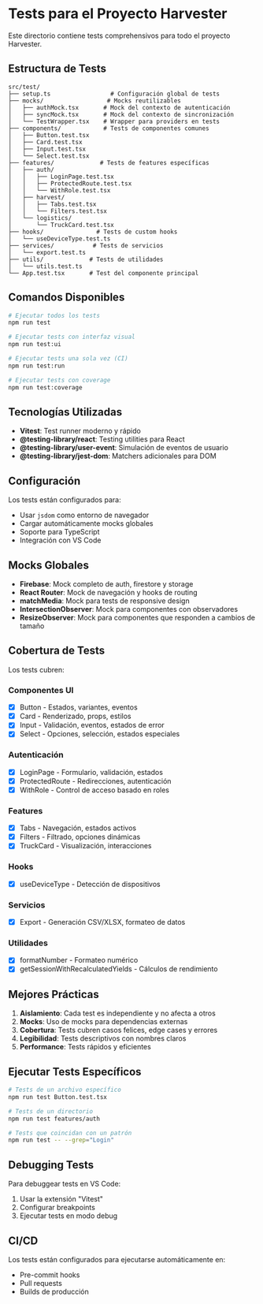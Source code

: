 # Tests para el Proyecto Harvester

Este directorio contiene tests comprehensivos para todo el proyecto Harvester.

## Estructura de Tests

```
src/test/
├── setup.ts                 # Configuración global de tests
├── mocks/                  # Mocks reutilizables
│   ├── authMock.tsx       # Mock del contexto de autenticación
│   ├── syncMock.tsx       # Mock del contexto de sincronización
│   └── TestWrapper.tsx    # Wrapper para providers en tests
├── components/            # Tests de componentes comunes
│   ├── Button.test.tsx
│   ├── Card.test.tsx
│   ├── Input.test.tsx
│   └── Select.test.tsx
├── features/             # Tests de features específicas
│   ├── auth/
│   │   ├── LoginPage.test.tsx
│   │   ├── ProtectedRoute.test.tsx
│   │   └── WithRole.test.tsx
│   ├── harvest/
│   │   ├── Tabs.test.tsx
│   │   └── Filters.test.tsx
│   └── logistics/
│       └── TruckCard.test.tsx
├── hooks/               # Tests de custom hooks
│   └── useDeviceType.test.ts
├── services/           # Tests de servicios
│   └── export.test.ts
├── utils/             # Tests de utilidades
│   └── utils.test.ts
└── App.test.tsx       # Test del componente principal
```

## Comandos Disponibles

```bash
# Ejecutar todos los tests
npm run test

# Ejecutar tests con interfaz visual
npm run test:ui

# Ejecutar tests una sola vez (CI)
npm run test:run

# Ejecutar tests con coverage
npm run test:coverage
```

## Tecnologías Utilizadas

- **Vitest**: Test runner moderno y rápido
- **@testing-library/react**: Testing utilities para React
- **@testing-library/user-event**: Simulación de eventos de usuario
- **@testing-library/jest-dom**: Matchers adicionales para DOM

## Configuración

Los tests están configurados para:

- Usar `jsdom` como entorno de navegador
- Cargar automáticamente mocks globales
- Soporte para TypeScript
- Integración con VS Code

## Mocks Globales

- **Firebase**: Mock completo de auth, firestore y storage
- **React Router**: Mock de navegación y hooks de routing
- **matchMedia**: Mock para tests de responsive design
- **IntersectionObserver**: Mock para componentes con observadores
- **ResizeObserver**: Mock para componentes que responden a cambios de tamaño

## Cobertura de Tests

Los tests cubren:

### Componentes UI
- [x] Button - Estados, variantes, eventos
- [x] Card - Renderizado, props, estilos
- [x] Input - Validación, eventos, estados de error
- [x] Select - Opciones, selección, estados especiales

### Autenticación
- [x] LoginPage - Formulario, validación, estados
- [x] ProtectedRoute - Redirecciones, autenticación
- [x] WithRole - Control de acceso basado en roles

### Features
- [x] Tabs - Navegación, estados activos
- [x] Filters - Filtrado, opciones dinámicas
- [x] TruckCard - Visualización, interacciones

### Hooks
- [x] useDeviceType - Detección de dispositivos

### Servicios
- [x] Export - Generación CSV/XLSX, formateo de datos

### Utilidades
- [x] formatNumber - Formateo numérico
- [x] getSessionWithRecalculatedYields - Cálculos de rendimiento

## Mejores Prácticas

1. **Aislamiento**: Cada test es independiente y no afecta a otros
2. **Mocks**: Uso de mocks para dependencias externas
3. **Cobertura**: Tests cubren casos felices, edge cases y errores
4. **Legibilidad**: Tests descriptivos con nombres claros
5. **Performance**: Tests rápidos y eficientes

## Ejecutar Tests Específicos

```bash
# Tests de un archivo específico
npm run test Button.test.tsx

# Tests de un directorio
npm run test features/auth

# Tests que coincidan con un patrón
npm run test -- --grep="Login"
```

## Debugging Tests

Para debuggear tests en VS Code:
1. Usar la extensión "Vitest"
2. Configurar breakpoints
3. Ejecutar tests en modo debug

## CI/CD

Los tests están configurados para ejecutarse automáticamente en:
- Pre-commit hooks
- Pull requests
- Builds de producción
